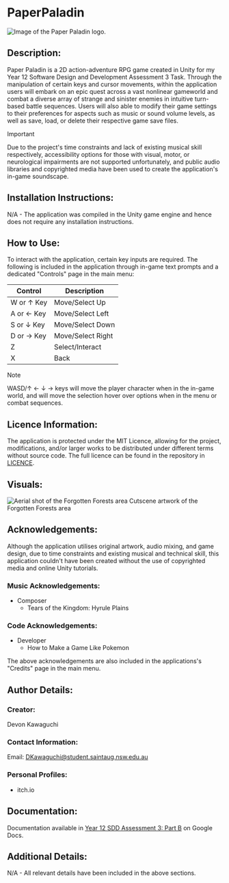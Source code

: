 # PaperPaladin
![Image of the Paper Paladin logo.](https://github.com/DevonKawaguchi/PaperPaladin/assets/150311640/b2578251-f31d-4606-8441-32e63b760aff)

## Description:
Paper Paladin is a 2D action-adventure RPG game created in Unity for my Year 12 Software Design and Development Assessment 3 Task. Through the manipulation of certain keys and cursor movements, within the application users will embark on an epic quest across a vast nonlinear gameworld and combat a diverse array of strange and sinister enemies in intuitive turn-based battle sequences. Users will also able to modify their game settings to their preferences for aspects such as music or sound volume levels, as well as save, load, or delete their respective game save files. 

> [!IMPORTANT]
> Due to the project's time constraints and lack of existing musical skill respectively, accessibility options for those with visual, motor, or neurological impairments are not supported unfortunately, and public audio libraries and copyrighted media have been used to create the application's in-game soundscape.

## Installation Instructions:
N/A - The application was compiled in the Unity game engine and hence does not require any installation instructions. 

## How to Use:
To interact with the application, certain key inputs are required. The following is included in the application through in-game text prompts and a dedicated "Controls" page in the main menu:

| Control | Description |
| --- | --- |
| W or ↑ Key | Move/Select Up |
| A or ← Key | Move/Select Left |
| S or ↓ Key | Move/Select Down |
| D or → Key | Move/Select Right |
| Z | Select/Interact |
| X | Back |

> [!NOTE]
> WASD/↑ ← ↓ → keys will move the player character when in the in-game world, and will move the selection hover over options when in the menu or combat sequences.

## Licence Information:
The application is protected under the MIT Licence, allowing for the project, modifications, and/or larger works to be distributed under different terms without source code. The full licence can be found in the repository in [LICENCE](https://github.com/DevonKawaguchi/PaperPaladin/blob/8daaa0da968ec19d10b63b6a94b02d20e9ac40ee/LICENCE).

## Visuals:
![Aerial shot of the Forgotten Forests area](https://github.com/DevonKawaguchi/PaperPaladin/assets/150311640/1e75745f-974a-4cd9-a554-d38306f3ffba/)
Cutscene artwork of the Forgotten Forests area

## Acknowledgements:
Although the application utilises original artwork, audio mixing, and game design, due to time constraints and existing musical and technical skill, this application couldn't have been created without the use of copyrighted media and online Unity tutorials.

### Music Acknowledgements:
   - Composer
     - Tears of the Kingdom: Hyrule Plains

### Code Acknowledgements:
   - Developer
     - How to Make a Game Like Pokemon

The above acknowledgements are also included in the applications's "Credits" page in the main menu.

## Author Details:
### Creator: 
Devon Kawaguchi

### Contact Information: 
Email: DKawaguchi@student.saintaug.nsw.edu.au

### Personal Profiles:
   * itch.io

## Documentation:
Documentation available in [Year 12 SDD Assessment 3: Part B](https://docs.google.com/document/d/1GwFecuRqhQ_H97o8JEWmYJL6XtfuknjHlv-aiR1z5Gs/edit?usp=sharing ) on Google Docs.

## Additional Details:
N/A - All relevant details have been included in the above sections.
